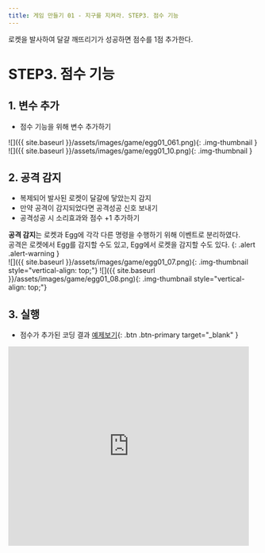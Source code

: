 ```yaml
---
title: 게임 만들기 01 - 지구를 지켜라. STEP3. 점수 기능
---
```


로켓을 발사하여 달걀 깨뜨리기가 성공하면 점수를 1점 추가한다.    

# STEP3. 점수 기능

## 1. 변수 추가
+ 점수 기능을 위해 변수 추가하기    

![]({{ site.baseurl }}/assets/images/game/egg01_061.png){: .img-thumbnail }    
![]({{ site.baseurl }}/assets/images/game/egg01_10.png){: .img-thumbnail }

## 2. 공격 감지
+ 복제되어 발사된 로켓이 달걀에 닿았는지 감지
+ 만약 공격이 감지되었다면 공격성공 신호 보내기
+ 공격성공 시 소리효과와 점수 +1 추가하기

**공격 감지**는 로켓과 Egg에 각각 다른 명령을 수행하기 위해 이벤트로 분리하였다.    
공격은 로켓에서 Egg를 감지할 수도 있고, Egg에서 로켓을 감지할 수도 있다.
{: .alert .alert-warning }    
![]({{ site.baseurl }}/assets/images/game/egg01_07.png){: .img-thumbnail style="vertical-align: top;"}
![]({{ site.baseurl }}/assets/images/game/egg01_08.png){: .img-thumbnail style="vertical-align: top;"}

## 3. 실행
+ 점수가 추가된 코딩 결과 [예제보기](https://scratch.mit.edu/projects/629554845/){: .btn .btn-primary target="_blank" }    

<div class="if-containerm">
<iframe src="https://scratch.mit.edu/projects/629554845/embed" allowtransparency="true" width="485" height="402" class="if-video"  frameborder="0" scrolling="no" allowfullscreen></iframe>
</div>

